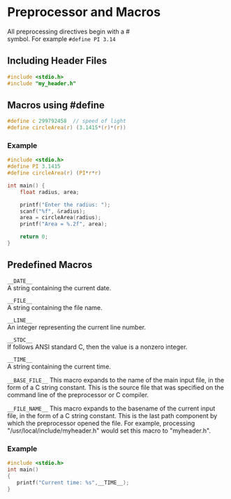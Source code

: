 # Preprocessor and Macros

All preprocessing directives begin with a #  
symbol. For example `#define PI 3.14`  

## Including Header Files

```c
#include <stdio.h>
#include "my_header.h"
```

## Macros using #define

```c
#define c 299792458  // speed of light
#define circleArea(r) (3.1415*(r)*(r))
```

### Example

```c
#include <stdio.h>
#define PI 3.1415
#define circleArea(r) (PI*r*r)

int main() {
    float radius, area;

    printf("Enter the radius: ");
    scanf("%f", &radius);
    area = circleArea(radius);
    printf("Area = %.2f", area);

    return 0;
}
```

## Predefined Macros

`__DATE__`  
A string containing the current date.  

`__FILE__`  
A string containing the file name.  

`__LINE__`  
An integer representing the current line number.  

`__STDC__`  
If follows ANSI standard C, then the value is a nonzero integer.  

`__TIME__`  
A string containing the current time.  

`__BASE_FILE__`
This macro expands to the name of the main input file, in the form of a C string constant. This is the source file that was specified on the command line of the preprocessor or C compiler.

`__FILE_NAME__`
This macro expands to the basename of the current input file, in the form of a C string constant. This is the last path component by which the preprocessor opened the file. For example, processing "/usr/local/include/myheader.h" would set this macro to "myheader.h".

### Example

```c
#include <stdio.h>
int main()
{
   printf("Current time: %s",__TIME__);   
}
```
